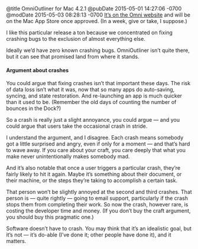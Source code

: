 @title OmniOutliner for Mac 4.2.1
@pubDate 2015-05-01 14:27:06 -0700
@modDate 2015-05-03 08:28:13 -0700
<a href="https://www.omnigroup.com/releasenotes/omnioutliner-mac">It’s on the Omni website</a> and will be on the Mac App Store once approved. (In a week, give or take, I suppose.)

I like this particular release a ton because we concentrated on fixing crashing bugs to the exclusion of almost everything else.

Ideally we’d have zero known crashing bugs. OmniOutliner isn’t quite there, but it can see that promised land from where it stands.

#### Argument about crashes

You could argue that fixing crashes isn’t that important these days. The risk of data loss isn’t what it was, now that so many apps do auto-saving, syncing, and state restoration. And re-launching an app is much quicker than it used to be. (Remember the old days of counting the number of bounces in the Dock?)

So a crash is really just a slight annoyance, you could argue — and you could argue that users take the occasional crash in stride.

I understand the argument, and I disagree. Each crash means somebody got a little surprised and angry, even if only for a moment — and that’s hard to wave away. If you care about your craft, you care deeply that what you make never unintentionally makes somebody mad.

And it’s also notable that once a user triggers a particular crash, they’re fairly likely to hit it again. Maybe it’s something about their document, or their machine, or the steps they’re taking to accomplish a certain task.

That person won’t be slightly annoyed at the second and third crashes. That person is — quite rightly — going to email support, particularly if the crash stops them from completing their work. So now the crash, however rare, is costing the developer time and money. (If you don’t buy the craft argument, you should buy this pragmatic one.)

Software doesn’t have to crash. You may think that it’s an idealistic goal, but it’s not — it’s do-able (I’ve done it; other people have done it), and it matters.

